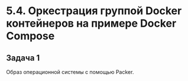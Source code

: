 # 5.4. Оркестрация группой Docker контейнеров на примере Docker Compose  

##  Задача 1  

   Образ операционной системы с помощью Packer.
   
